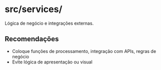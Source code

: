 # src/services/

Lógica de negócio e integrações externas.

## Recomendações
- Coloque funções de processamento, integração com APIs, regras de negócio
- Evite lógica de apresentação ou visual
